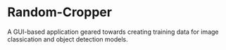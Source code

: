 # Random-Cropper
A GUI-based application geared towards creating training data for image classication and object detection models.
